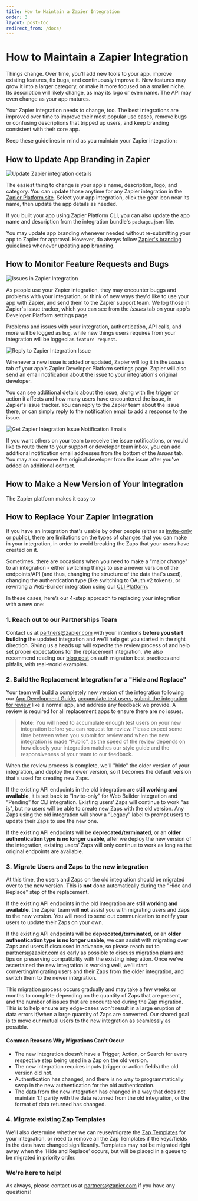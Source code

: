 ```yaml
---
title: How to Maintain a Zapier Integration
order: 3
layout: post-toc
redirect_from: /docs/
---
```


# How to Maintain a Zapier Integration

Things change. Over time, you'll add new tools to your app, improve existing features, fix bugs, and continuously improve it. New features may grow it into a larger category, or make it more focused on a smaller niche. Its description will likely change, as may its logo or even name. The API may even change as your app matures.

Your Zapier integration needs to change, too. The best integrations are improved over time to improve their most popular use cases, remove bugs or confusing descriptions that tripped up users, and keep branding consistent with their core app.

Keep these guidelines in mind as you maintain your Zapier integration:

## How to Update App Branding in Zapier

![Update Zapier integration details](https://cdn.zapier.com/storage/photos/1075ef17df9d18db368adaed7e1d24bc.png)

The easiest thing to change is your app's name, description, logo, and category. You can update those anytime for any Zapier integration in the [Zapier Platform site](https://zapier.com/app/developer). Select your app integration, click the gear icon near its name, then update the app details as needed.

If you built your app using Zapier Platform CLI, you can also update the app name and description from the integration bundle's `package.json` file.

You may update app branding whenever needed without re-submitting your app to Zapier for approval. However, do always follow [Zapier's branding guidelines](https://platform.zapier.com/partners/planning-guide) whenever updating app branding.

## How to Monitor Feature Requests and Bugs

![Issues in Zapier Integration](https://cdn.zapier.com/storage/photos/7e214665d64998a7cc8c3276e5b8f86f.png)

As people use your Zapier integration, they may encounter buggs and problems with your integration, or think of new ways they'd like to use your app with Zapier, and send them to the Zapier support team. We log those in Zapier's issue tracker, which you can see from the _Issues_ tab on your app's Developer Platform settings page.

Problems and issues with your integration, authentication, API calls, and more will be logged as `bug`, while new things users requires from your integration will be logged as `feature request`.

![Reply to Zapier Integration Issue](https://cdn.zapier.com/storage/photos/a793bc2741fd1c82159c01d0a59fe735.png)

Whenever a new issue is added or updated, Zapier will log it in the _Issues_ tab of your app's Zapier Developer Platform settings page. Zapier will also send an email notification about the issue to your integration's original developer.

You can see additional details about the issue, along with the trigger or action it affects and how many users have encountered the issue, in Zapier's issue tracker. You can reply to the Zapier team about the issue there, or can simply reply to the notification email to add a response to the issue.

![Get Zapier Integration Issue Notification Emails](https://cdn.zapier.com/storage/photos/3ac5c7bc98568aac786a7b87fc2695ef.png)

If you want others on your team to receive the issue notifications, or would like to route them to your support or developer team inbox, you can add additional notification email addresses from the bottom of the _Issues_ tab. You may also remove the original developer from the issue after you've added an additional contact.

## How to Make a New Version of Your Integration

The Zapier platform makes it easy to 



## How to Replace Your Zapier Integration



If you have an integration that's usable by other people (either as [invite-only or public](https://zapier.com/developer/documentation/v2/lifecycle-development/#app-management-and-status)), there are limitations on the types of changes that you can make in your integration, in order to avoid breaking the Zaps that your users have created on it.

Sometimes, there are occasions when you need to make a "major change" to an integration - either switching things to use a newer version of the endpoints/API (and thus, changing the structure of the data that's used), changing the authentication type (like switching to OAuth v2 tokens), or rewriting a Web-Builder integration using our [CLI Platform](https://zapier.github.io/zapier-platform-cli/cli.html).

In these cases, here’s our 4-step approach to replacing your integration with a new one:

### 1. Reach out to our Partnerships Team

Contact us at [partners@zapier.com](mailto:partners@zapier.com) with your intentions **before you start building** the updated integration and we'll help get you started in the right direction. Giving us a heads up will expedite the review process of and help set proper expectations for the replacement integration. We also recommend reading our [blog post](https://zapier.com/engineering/api-auth-migration/) on auth migration best practices and pitfalls, with real-world examples.

### 2. Build the Replacement Integration for a "Hide and Replace"

Your team will [build](https://zapier.com/developer/documentation/v2/lifecycle-development/) a completely new version of the integration following our [App Development Guide](https://zapier.com/developer/documentation/v2/app-dev-guide/), [accumulate test users](https://zapier.com/developer/documentation/v2/lifecycle-activation/#2-have-at-least-10-unique-zapier-users-currently-using-your-app-and-1-live-zap-for-each-of-the-visible-triggers-actions-and-searches), [submit the integration for review](https://zapier.com/developer/documentation/v2/lifecycle-activation/#3-submit-your-app-for-public-activation) like a normal app, and address any feedback we provide. A review is required for all replacement apps to ensure there are no issues.

> **Note:** You will need to accumulate enough test users on your new integration before you can request for review. Please expect some time between when you submit for review and when the new integration is made “Public”, as the speed of the review depends on how closely your integration matches our style guide and the responsiveness of your team to our feedback. 

When the review process is complete, we'll "hide" the older version of your integration, and deploy the newer version, so it becomes the default version that's used for creating new Zaps. 

If the existing API endpoints in the old integration are **still working and available**, it is set back to “Invite-only” for Web Builder integration and “Pending” for CLI integration. Existing users’ Zaps will continue to work "as is", but no users will be able to create new Zaps with the old version. Any Zaps using the old integration will show a “Legacy” label to prompt users to update their Zaps to use the new one.

If the existing API endpoints will be **deprecated/terminated**, or an **older authentication type is no longer usable**, after we deploy the new version of the integration, existing users’ Zaps will only continue to work as long as the original endpoints are available.

### 3. Migrate Users and Zaps to the new integration

At this time, the users and Zaps on the old integration should be migrated over to the new version. This is **not** done automatically during the "Hide and Replace" step of the replacement.

If the existing API endpoints in the old integration are **still working and available**, the Zapier team will **not** assist you with migrating users and Zaps to the new version. You will need to send out communication to notify your users to update their Zaps on your own.

If the existing API endpoints will be **deprecated/terminated**, or an **older authentication type is no longer usable**, we can assist with migrating over Zaps and users if discussed in advance, so please reach out to [partners@zapier.com](mailto:partners@zapier.com) as early as possible to discuss migration plans and tips on preserving compatibility with the existing integration. Once we've ascertained the new integration is working well, we'll start converting/migrating users and their Zaps from the older integration, and switch them to the newer integration.

This migration process occurs gradually and may take a few weeks or months to complete depending on the quantity of Zaps that are present, and the number of issues that are encountered during the Zap migration. This is to help ensure any edge-cases won't result in a large eruption of data errors if/when a large quantity of Zaps are converted. Our shared goal is to move our mutual users to the new integration as seamlessly as possible.

#### Common Reasons Why Migrations Can't Occur

* The new integration doesn’t have a Trigger, Action, or Search for every respective step being used in a Zap on the old version.
* The new integration requires inputs (trigger or action fields) the old version did not.
* Authentication has changed, and there is no way to programmatically swap in the new authentication for the old authentication.
* The data from the new integration has changed in a way that does not maintain 1:1 parity with the data returned from the old integration, or the format of data returned has changed.

### 4. Migrate existing Zap Templates

We'll also determine whether we can reuse/migrate the [Zap Templates](https://zapier.com/developer/documentation/v2/zap-templates/) for your integration, or need to remove all the Zap Templates if the keys/fields in the data have changed significantly. Templates may not be migrated right away when the ‘Hide and Replace’ occurs, but will be placed in a queue to be migrated in priority order.

### We're here to help!

As always, please contact us at [partners@zapier.com](mailto:partners@zapier.com) if you have any questions!